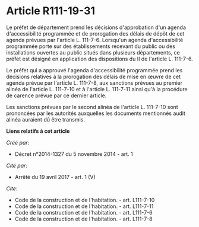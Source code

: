 # Article R111-19-31

Le préfet de département prend les décisions d'approbation d'un agenda d'accessibilité programmée et de prorogation des
délais de dépôt de cet agenda prévues par l'article L. 111-7-6. Lorsqu'un agenda d'accessibilité programmée porte sur des
établissements recevant du public ou des installations ouvertes au public situés dans plusieurs départements, ce préfet est
désigné en application des dispositions du II de l'article L. 111-7-6. 

Le préfet qui a approuvé l'agenda d'accessibilité programmée prend les décisions relatives à la prorogation des délais de
mise en œuvre de cet agenda prévue par l'article L. 111-7-8, aux sanctions prévues au premier alinéa de l'article L. 111-7-10
et à l'article L. 111-7-11 ainsi qu'à la procédure de carence prévue par ce dernier article. 

Les sanctions prévues par le second alinéa de l'article L. 111-7-10 sont prononcées par les autorités auxquelles les
documents mentionnés audit alinéa auraient dû être transmis.

**Liens relatifs à cet article**

_Créé par_:

  - Décret n°2014-1327 du 5 novembre 2014 - art. 1

_Cité par_:

  - Arrêté du 19 avril 2017 - art. 1 (V)

_Cite_:

  - Code de la construction et de l'habitation. - art. L111-7-10
  - Code de la construction et de l'habitation. - art. L111-7-11
  - Code de la construction et de l'habitation. - art. L111-7-6
  - Code de la construction et de l'habitation. - art. L111-7-8
